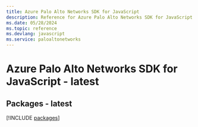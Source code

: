 ```yaml
---
title: Azure Palo Alto Networks SDK for JavaScript
description: Reference for Azure Palo Alto Networks SDK for JavaScript
ms.date: 05/28/2024
ms.topic: reference
ms.devlang: javascript
ms.service: paloaltonetworks
---
```

# Azure Palo Alto Networks SDK for JavaScript - latest
## Packages - latest
[!INCLUDE [packages](palo-alto-networks-index.md)]
